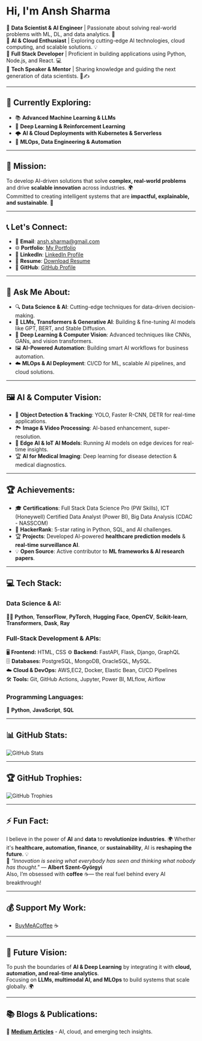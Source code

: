 # Hi, I'm Ansh Sharma

🔹 **Data Scientist & AI Engineer** | Passionate about solving real-world problems with ML, DL, and data analytics. 🤖  
🔹 **AI & Cloud Enthusiast** | Exploring cutting-edge AI technologies, cloud computing, and scalable solutions. 💡  
🔹 **Full Stack Developer** | Proficient in building applications using Python, Node.js, and React. 💻  
🔹 **Tech Speaker & Mentor** | Sharing knowledge and guiding the next generation of data scientists. 🎤✍️ 

---

## 🌱 Currently Exploring:
- 📚 **Advanced Machine Learning & LLMs**  
- 🧠 **Deep Learning & Reinforcement Learning**  
- 🌩️ **AI & Cloud Deployments with Kubernetes & Serverless**  
- 🔧 **MLOps, Data Engineering & Automation**  

---

## 🚀 Mission:
To develop AI-driven solutions that solve **complex, real-world problems** and drive **scalable innovation** across industries. 🌍  
Committed to creating intelligent systems that are **impactful, explainable, and sustainable**. 🌟  

---

## 📞 Let's Connect:
- 📧 **Email**: [ansh.sharma@gmail.com](mailto:ansh25032003@gmail.com  )   
- 🌐 **Portfolio**: [My Portfolio](https://myportfolio-plum-chi.vercel.app/)
- 💼 **LinkedIn**: [LinkedIn Profile](https://www.linkedin.com/in/ansh-sharma-a01886207/)
- 📄 **Resume**: [Download Resume](https://drive.google.com/file/d/1LWlnZy16YuBk7muBI7jBM4GrNoBtWpC1/view?usp=sharing)
- 🐙 **GitHub**: [GitHub Profile](https://github.com/Anshsharma25)

---

## 💬 Ask Me About:
- 🔍 **Data Science & AI**: Cutting-edge techniques for data-driven decision-making.
- 🤖 **LLMs, Transformers & Generative AI**: Building & fine-tuning AI models like GPT, BERT, and Stable Diffusion.
- 🧠 **Deep Learning & Computer Vision**: Advanced techniques like CNNs, GANs, and vision transformers.
- 🖼️ **AI-Powered Automation**: Building smart AI workflows for business automation.
- ☁️ **MLOps & AI Deployment**: CI/CD for ML, scalable AI pipelines, and cloud solutions.

---

## 🖼️ AI & Computer Vision:
- 📸 **Object Detection & Tracking**: YOLO, Faster R-CNN, DETR for real-time applications.
- 🏞️ **Image & Video Processing**: AI-based enhancement, super-resolution.
- 🎥 **Edge AI & IoT AI Models**: Running AI models on edge devices for real-time insights.
- 🏆 **AI for Medical Imaging**: Deep learning for disease detection & medical diagnostics.

---

## 🏆 Achievements:
- 🎓 **Certifications**: Full Stack Data Science Pro (PW Skills),
                         ICT (Honeywell) Certified Data Analyst (Power BI),
                         Big Data Analysis (CDAC - NASSCOM)
- 🏅 **HackerRank**: 5-star rating in Python, SQL, and AI challenges.
- 🏆 **Projects**: Developed AI-powered **healthcare prediction models** & **real-time surveillance AI**.
- 💡 **Open Source**: Active contributor to **ML frameworks & AI research papers**.


---

## 💻 Tech Stack:
### **Data Science & AI:**  
🧑‍💻 **Python**, **TensorFlow**, **PyTorch**, **Hugging Face**, **OpenCV**, **Scikit-learn**, **Transformers**, **Dask**, **Ray**  

### **Full-Stack Development & APIs:**  
🖥️ **Frontend:** HTML, CSS 
⚙️ **Backend:** FastAPI, Flask, Django, GraphQL  
🗄️ **Databases:** PostgreSQL, MongoDB, OracleSQL, MySQL.  
☁️ **Cloud & DevOps:** AWS,EC2, Docker, Elastic Bean, CI/CD Pipelines  
🛠️ **Tools:** Git, GitHub Actions, Jupyter, Power BI, MLflow, Airflow  

### **Programming Languages:**  
📝 **Python**, **JavaScript**, **SQL**

---

## 📊 GitHub Stats:
![GitHub Stats](https://github-readme-stats.vercel.app/api?username=anshsharma&show_icons=true&count_private=true&hide_title=true)

---

## 🏆 GitHub Trophies:
![GitHub Trophies](https://github-profile-trophy.vercel.app/?username=anshsharma)

---

## ⚡ Fun Fact:
I believe in the power of **AI** and **data** to **revolutionize industries**. 🌍 Whether it's **healthcare, automation, finance**, or **sustainability**, AI is **reshaping the future**. 💡  
🚀 *"Innovation is seeing what everybody has seen and thinking what nobody has thought."* — **Albert Szent-Györgyi**  
Also, I’m obsessed with **coffee** ☕— the real fuel behind every AI breakthrough!  

---

## 💰 Support My Work:
- [BuyMeACoffee](https://www.buymeacoffee.com/) ☕

---

## 🎯 Future Vision:
To push the boundaries of **AI & Deep Learning** by integrating it with **cloud, automation, and real-time analytics**.  
Focusing on **LLMs, multimodal AI, and MLOps** to build systems that scale globally. 🌍

---

## 📚 Blogs & Publications:
📖 **[Medium Articles](https://medium.com/@anshsharma)** - AI, cloud, and emerging tech insights.
